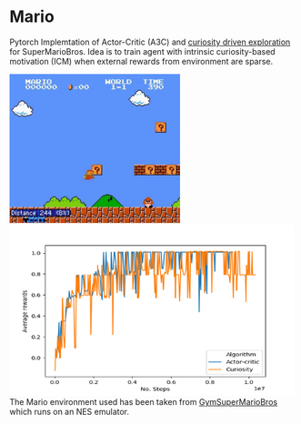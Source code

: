 # Mario
Pytorch Implemtation of Actor-Critic (A3C) and [curiosity driven exploration](https://pathak22.github.io/noreward-rl/) for SuperMarioBros. Idea is to train agent with intrinsic curiosity-based motivation (ICM) when external rewards from environment are sparse. 

<img src="images/mario1.gif" width="300"> <img src ="images/Figure_1.png" width="500" height="300">
The Mario environment used has been taken from [GymSuperMarioBros](https://github.com/Kautenja/gym-super-mario-bros) which runs on an NES emulator.
